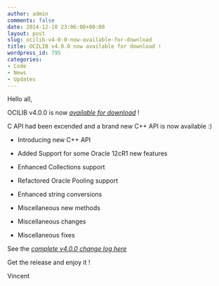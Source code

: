 ```yaml
---
author: admin
comments: false
date: 2014-12-10 23:06:00+00:00
layout: post
slug: ocilib-v4-0-0-now-available-for-download
title: OCILIB v4.0.0 now available for download !
wordpress_id: 795
categories:
- Code
- News
- Updates
---
```


Hello all,

  

OCILIB v4.0.0 is now [_available for download_](http://orclib.sourceforge.net/download/) ! 

C API had been excended and a brand new C++ API is now available :)




    
  * Introducing new C++ API

    
  * Added Support for some Oracle 12cR1 new features

    
  * Enhanced Collections support

    
  * Refactored Oracle Pooling support

    
  * Enhanced string conversions

    
  * Miscellaneous new methods

    
  * Miscellaneous changes

    
  * Miscellaneous fixes

 
See the [_complete v4.0.0 change log here_](http://orclib.sourceforge.net/public/changelogs/ocilib-changelog-v4.0.0.txt)

Get the release and enjoy it !

Vincent

